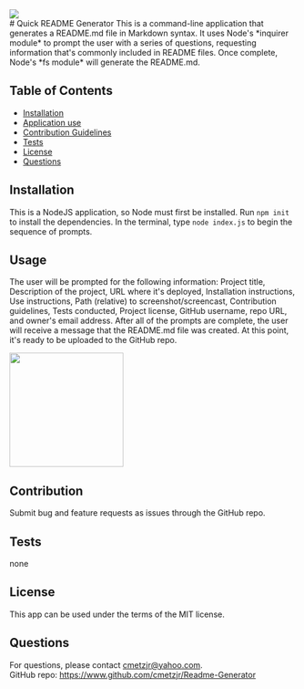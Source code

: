 
<img src="https://img.shields.io/badge/license-MIT-brightgreen">
<br>
# Quick README Generator
This is a command-line application that generates a README.md file in Markdown syntax. It uses Node's *inquirer module* to prompt the user with a series of questions, requesting information that's commonly included in README files. Once complete, Node's *fs module* will generate the README.md. <br>


## Table of Contents
* [Installation](#installation)
* [Application use](#use)
* [Contribution Guidelines](#contribution)
* [Tests](#tests)
* [License](#License)
* [Questions](#Questions)


## Installation
This is a NodeJS application, so Node must first be installed. Run `npm init` to install the dependencies. In the terminal, type `node index.js` to begin the sequence of prompts.

## Usage
The user will be prompted for the following information: Project title, Description of the project, URL where it's deployed, Installation instructions, Use instructions, Path (relative) to screenshot/screencast, Contribution guidelines, Tests conducted, Project license, GitHub username, repo URL, and owner's email address. After all of the prompts are complete, the user will receive a message that the README.md file was created. At this point, it's ready to be uploaded to the GitHub repo.

<img src="" width="200px">

## Contribution
Submit bug and feature requests as issues through the GitHub repo.

## Tests
none

## License
This app can be used under the terms of the MIT license.

## Questions
For questions, please contact <cmetzjr@yahoo.com>.<br>
GitHub repo: https://www.github.com/cmetzjr/Readme-Generator

